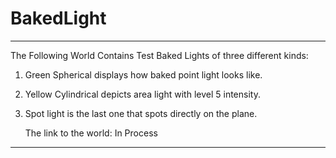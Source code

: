 # BakedLight
 ------------------------------------------------------------------------------------
The Following World Contains Test Baked Lights of three different kinds:

1. Green Spherical displays how baked point light looks like.
2. Yellow Cylindrical depicts area light with level 5 intensity.
3. Spot light is the last one that spots directly on the plane.

   The link to the world: In Process
-------------------------------------------------------------------------------------
